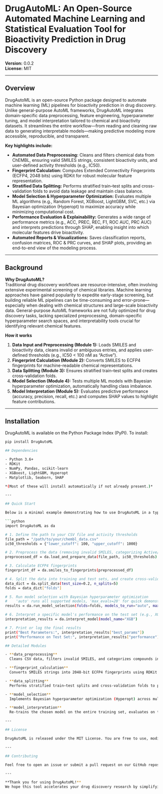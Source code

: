# DrugAutoML: An Open-Source Automated Machine Learning and Statistical Evaluation Tool for Bioactivity Prediction in Drug Discovery

**Version:** 0.0.2  
**License:** MIT  

---

## Overview

DrugAutoML is an open-source Python package designed to automate machine learning (ML) pipelines for bioactivity prediction in drug discovery. Unlike general-purpose AutoML frameworks, DrugAutoML integrates domain-specific data preprocessing, feature engineering, hyperparameter tuning, and model interpretation tailored to chemical and bioactivity datasets. It streamlines the entire workflow—from reading and cleaning raw data to generating interpretable models—making predictive modeling more accessible, reproducible, and transparent.

**Key highlights include:**
- **Automated Data Preprocessing:** Cleans and filters chemical data from ChEMBL, ensuring valid SMILES strings, consistent bioactivity units, and user-defined activity thresholds (e.g., IC50).  
- **Fingerprint Calculation:** Computes Extended Connectivity Fingerprints (ECFP4, 2048 bits) using RDKit for robust molecular feature representation.  
- **Stratified Data Splitting:** Performs stratified train–test splits and cross-validation folds to avoid data leakage and maintain class balance.  
- **Model Selection & Hyperparameter Optimization:** Evaluates multiple ML algorithms (e.g., Random Forest, XGBoost, LightGBM, SVC, etc.) via Bayesian optimization (Hyperopt) to maximize accuracy while minimizing computational cost.  
- **Performance Evaluation & Explainability:** Generates a wide range of performance metrics (e.g., ACC, PREC, REC, F1, ROC AUC, PRC AUC) and interprets predictions through SHAP, enabling insight into which molecular features drive bioactivity.  
- **Automated Reports & Visualizations:** Saves classification reports, confusion matrices, ROC & PRC curves, and SHAP plots, providing an end-to-end view of the modeling process.

---

## Background

**Why DrugAutoML?**  
Traditional drug discovery workflows are resource-intensive, often involving extensive experimental screening of chemical libraries. Machine learning approaches have gained popularity to expedite early-stage screening, but building reliable ML pipelines can be time-consuming and error-prone—especially when dealing with chemical structures and large-scale bioactivity data. General-purpose AutoML frameworks are not fully optimized for drug discovery tasks, lacking specialized preprocessing, domain-specific hyperparameter search spaces, and interpretability tools crucial for identifying relevant chemical features.

**How it works**  
1. **Data Input and Preprocessing (Module 1):** Loads SMILES and bioactivity data, cleans invalid or ambiguous entries, and applies user-defined thresholds (e.g., IC50 < 100 nM as “Active”).  
2. **Fingerprint Calculation (Module 2):** Converts SMILES to ECFP4 fingerprints for machine-readable chemical representations.  
3. **Data Splitting (Module 3):** Ensures stratified train–test splits and creates cross-validation folds.  
4. **Model Selection (Module 4):** Tests multiple ML models with Bayesian hyperparameter optimization, automatically handling class imbalance.  
5. **Model Interpretation (Module 5):** Evaluates predictive performance (accuracy, precision, recall, etc.) and computes SHAP values to highlight feature contributions.

---

## Installation

DrugAutoML is available on the Python Package Index (PyPI). To install:

```bash
pip install DrugAutoML

## Dependencies

- Python 3.6+  
- RDKit  
- NumPy, Pandas, scikit-learn  
- XGBoost, LightGBM, Hyperopt  
- Matplotlib, Seaborn, SHAP  

*(Most of these will install automatically if not already present.)*

---

## Quick Start

Below is a minimal example demonstrating how to use DrugAutoML in a typical workflow. The steps include data loading, preprocessing, fingerprint generation, model selection, and final interpretation.

```python
import DrugAutoML as da

# 1. Define the path to your CSV file and activity thresholds
file_path = "/path/to/your/chembl_data.csv"
ic50_thresholds = {"lower_cutoff": 100, "upper_cutoff": 1000}

# 2. Preprocess the data (removing invalid SMILES, categorizing Active/Inactive)
preprocessed_df = da.load_and_prepare_data(file_path, ic50_thresholds)

# 3. Calculate ECFP4 fingerprints
fingerprint_df = da.smiles_to_fingerprints(preprocessed_df)

# 4. Split the data into training and test sets, and create cross-validation folds
data_dict = da.split_data(test_size=0.2, n_splits=5)
folds = data_dict["folds"]

# 5. Run model selection with Bayesian hyperparameter optimization
#    'auto' runs all supported models, 'max_evals=20' for quick demonstration
results = da.run_model_selection(folds=folds, models_to_run="auto", max_evals=1)

# 6. Interpret a specific model's performance on the test set (e.g., XGBoost)
interpretation_results = da.interpret_model(model_name="XGB")

# 7. Print or log the final results
print("Best Parameters:", interpretation_results["best_params"])
print("Performance on Test Set:", interpretation_results["performance"])

## Detailed Modules

- **data_preprocessing**  
  Cleans CSV data, filters invalid SMILES, and categorizes compounds into Active or Inactive.

- **fingerprint_calculation**  
  Converts SMILES strings into 2048-bit ECFP4 fingerprints using RDKit.

- **data_splitting**  
  Performs stratified train–test splits and cross-validation folds to prevent data leakage.

- **model_selection**  
  Implements Bayesian hyperparameter optimization (Hyperopt) across multiple ML models, logs performance metrics, and saves best parameters.

- **model_interpretation**  
  Re-trains the chosen model on the entire training set, evaluates on the test set, generates classification reports, confusion matrices, ROC & PRC curves, and SHAP plots for interpretability.

---

## License

DrugAutoML is released under the MIT License. You are free to use, modify, and distribute this software. We welcome contributions and bug reports.

---

## Contributing

Feel free to open an issue or submit a pull request on our GitHub repository. We appreciate feedback and community-driven improvements.

---

**Thank you for using DrugAutoML!**  
We hope this tool accelerates your drug discovery research by simplifying and automating critical steps in bioactivity modeling. For any inquiries or collaboration opportunities, please reach out to us via [GitHub Issues](https://github.com/aycapmkcu/DrugAutoML/issues).
